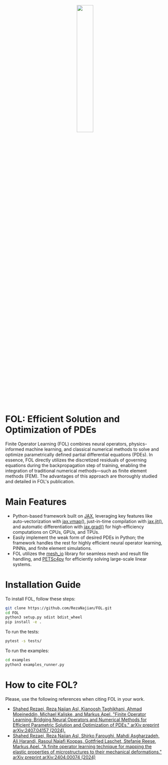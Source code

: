 <p align=center><img height="32.125%" width="32.125%" src="https://github.com/RezaNajian/FOL/assets/62375973/0e1ca4e0-0658-4f5d-aad9-1ae7c9f67574"></p>


# FOL: Efficient Solution and Optimization of PDEs
Finite Operator Learning (FOL) combines neural operators, physics-informed machine learning, and classical numerical methods to solve and optimize parametrically defined partial differential equations (PDEs). In essence, FOL directly utilizes the discretized residuals of governing equations during the backpropagation step of training, enabling the integration of traditional numerical methods—such as finite element methods (FEM). The advantages of this approach are thoroughly studied and detailed in FOL's publication.

# Main Features
- Python-based framework built on [JAX](https://github.com/jax-ml/jax), leveraging key features like auto-vectorization with [jax.vmap()](https://jax.readthedocs.io/en/latest/_autosummary/jax.vmap.html#jax.vmap), just-in-time compilation with [jax.jit()](https://jax.readthedocs.io/en/latest/_autosummary/jax.jit.html#jax.jit), and automatic differentiation with [jax.grad()](https://jax.readthedocs.io/en/latest/_autosummary/jax.grad.html#jax.grad) for high-efficiency computations on CPUs, GPUs, and TPUs.
- Easily implement the weak form of desired PDEs in Python; the framework handles the rest for highly efficient neural operator learning, PINNs, and finite element simulations.
- FOL utilizes the [mesh_io](https://github.com/nschloe/meshio) library for seamless mesh and result file handling, and [PETSc4py](https://petsc.org/release/) for efficiently solving large-scale linear systems.

# Installation Guide
To install FOL, follow these steps:
   ```sh
   git clone https://github.com/RezaNajian/FOL.git
   cd FOL
   python3 setup.py sdist bdist_wheel
   pip install -e .
   ```
To run the tests:
   ```sh
   pytest -s tests/
   ```
To run the examples:
   ```sh
   cd examples
   python3 examples_runner.py
   ```
# How to cite FOL?
Please, use the following references when citing FOL in your work.
- [Shahed Rezaei, Reza Najian Asl, Kianoosh Taghikhani, Ahmad Moeineddin, Michael Kaliske, and Markus Apel. "Finite Operator Learning: Bridging Neural Operators and Numerical Methods for Efficient Parametric Solution and Optimization of PDEs." arXiv preprint arXiv:2407.04157 (2024).](https://arxiv.org/pdf/2407.04157)
- [Shahed Rezaei, Reza Najian Asl, Shirko Faroughi, Mahdi Asgharzadeh, Ali Harandi, Rasoul Najafi Koopas, Gottfried Laschet, Stefanie Reese, Markus Apel. "A finite operator learning technique for mapping the elastic properties of microstructures to their mechanical deformations." arXiv preprint arXiv:2404.00074 (2024)](https://arxiv.org/pdf/2404.00074)
